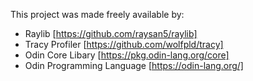 This project was made freely available by:
- Raylib [https://github.com/raysan5/raylib]
- Tracy Profiler [https://github.com/wolfpld/tracy]
- Odin Core Libary [https://pkg.odin-lang.org/core]
- Odin Programming Language [https://odin-lang.org/]
